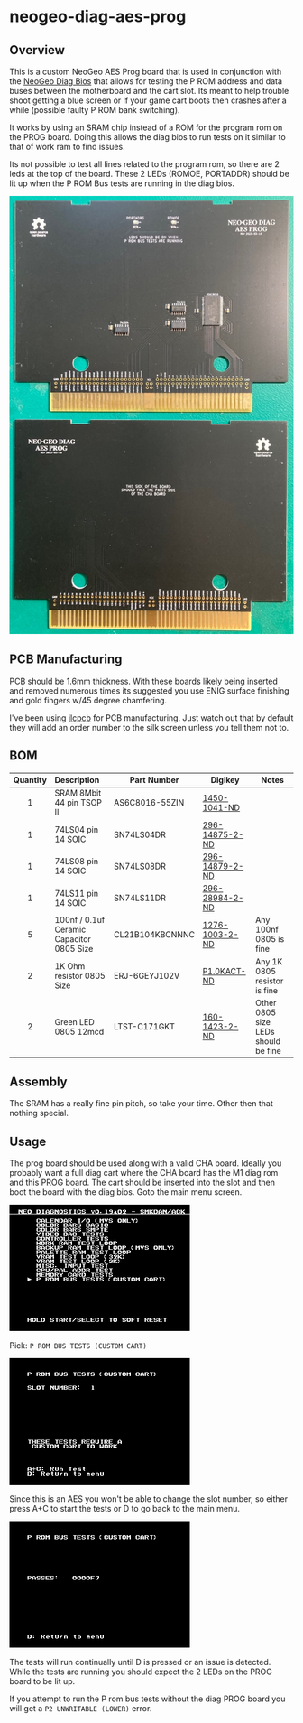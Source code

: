 # neogeo-diag-aes-prog

## Overview
This is a custom NeoGeo AES Prog board that is used in conjunction with the [NeoGeo Diag Bios](https://github.com/jwestfall69/neogeo-diag-bios) that allows for testing the P ROM address and data buses between the motherboard and the cart slot.  Its meant to help trouble shoot getting a blue screen or if your game cart boots then crashes after a while (possible faulty P ROM bank switching).

It works by using an SRAM chip instead of a ROM for the program rom on the PROG board.  Doing this allows the diag bios to run tests on it similar to that of work ram to find issues.

Its not possible to test all lines related to the program rom, so there are 2 leds at the top of the board.  These 2 LEDs (ROMOE, PORTADDR) should be lit up when the P ROM Bus tests are running in the diag bios.

![neogeo-diag-aes-prog](images/neogeo-diag-aes-prog.jpg)

## PCB Manufacturing
PCB should be 1.6mm thickness.  With these boards likely being inserted and removed numerous times its suggested you use ENIG surface finishing and gold fingers w/45 degree chamfering.

I've been using [jlcpcb](https://jlcpcb.com/) for PCB manufacturing.  Just watch out that by default they will add an order number to the silk screen unless you tell them not to.

## BOM
| Quantity | Description | Part Number | Digikey | Notes |
|:--------:|:------------|-------------|---------|-------|
| 1        | SRAM 8Mbit 44 pin TSOP II | AS6C8016-55ZIN | [1450-1041-ND](https://www.digikey.com/en/products/detail/alliance-memory-inc/AS6C8016-55ZIN/4234600) | |
| 1        | 74LS04 pin 14 SOIC | SN74LS04DR | [296-14875-2-ND](https://www.digikey.com/en/products/detail/texas-instruments/SN74LS04DR/562927) | |
| 1        | 74LS08 pin 14 SOIC | SN74LS08DR | [296-14879-2-ND](https://www.digikey.com/en/products/detail/texas-instruments/SN74LS08DR/562906) | |
| 1        | 74LS11 pin 14 SOIC | SN74LS11DR | [296-28984-2-ND](https://www.digikey.com/en/products/detail/texas-instruments/SN74LS11DR/1571760) | |
| 5        | 100nf / 0.1uf Ceramic Capacitor 0805 Size | CL21B104KBCNNNC | [1276-1003-2-ND](https://www.digikey.com/en/products/detail/samsung-electro-mechanics/CL21B104KBCNNNC/3886661) | Any 100nf 0805 is fine |
| 2        | 1K Ohm resistor 0805 Size | ERJ-6GEYJ102V | [P1.0KACT-ND](https://www.digikey.com/en/products/detail/panasonic-electronic-components/ERJ-6GEYJ102V/83014) | Any 1K 0805 resistor is fine |
| 2        | Green LED 0805 12mcd | LTST-C171GKT | [160-1423-2-ND](https://www.digikey.com/en/products/detail/liteon/LTST-C171GKT/386793) | Other 0805 size LEDs should be fine |

## Assembly
The SRAM has a really fine pin pitch, so take your time.  Other then that nothing special.

## Usage
The prog board should be used along with a valid CHA board.  Ideally you probably want a full diag cart where the CHA board has the M1 diag rom and this PROG board.  The cart should be inserted into the slot and then boot the board with the diag bios. Goto the main menu screen.

![main menu](images/neogeo-diag-bios-main-menu.jpg)

Pick: ```P ROM BUS TESTS (CUSTOM CART)```

![p rom bus tests](images/neogeo-diag-bios-p-rom-bus.jpg)

Since this is an AES you won't be able to change the slot number, so either press A+C to start the tests or D to go back to the main menu.

![p rom bus tests running](images/neogeo-diag-bios-p-rom-bus-running.jpg)

The tests will run continually until D is pressed or an issue is detected.  While the tests are running you should expect the 2 LEDs on the PROG board to be lit up.

If you attempt to run the P rom bus tests without the diag PROG board you will get a ```P2 UNWRITABLE (LOWER)``` error.
